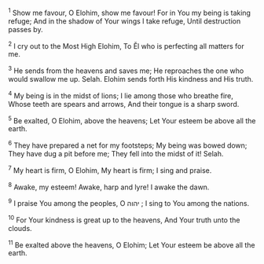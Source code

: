 <sup>1</sup> Show me favour, O Elohim, show me favour! For in You my being is taking refuge; And in the shadow of Your wings I take refuge, Until destruction passes by.

<sup>2</sup> I cry out to the Most High Elohim, To Ĕl who is perfecting all matters for me.

<sup>3</sup> He sends from the heavens and saves me; He reproaches the one who would swallow me up. Selah. Elohim sends forth His kindness and His truth.

<sup>4</sup> My being is in the midst of lions; I lie among those who breathe fire, Whose teeth are spears and arrows, And their tongue is a sharp sword.

<sup>5</sup> Be exalted, O Elohim, above the heavens; Let Your esteem be above all the earth.

<sup>6</sup> They have prepared a net for my footsteps; My being was bowed down; They have dug a pit before me; They fell into the midst of it! Selah.

<sup>7</sup> My heart is firm, O Elohim, My heart is firm; I sing and praise.

<sup>8</sup> Awake, my esteem! Awake, harp and lyre! I awake the dawn.

<sup>9</sup> I praise You among the peoples, O יהוה ; I sing to You among the nations.

<sup>10</sup> For Your kindness is great up to the heavens, And Your truth unto the clouds.

<sup>11</sup> Be exalted above the heavens, O Elohim; Let Your esteem be above all the earth.

